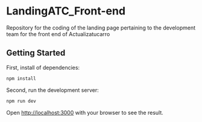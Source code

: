 # LandingATC_Front-end
Repository for the coding of the landing page pertaining to the development team for the front end of Actualizatucarro

## Getting Started

First, install of dependencies:

```bash
npm install
```

Second, run the development server:

```bash
npm run dev
```

Open [http://localhost:3000](http://localhost:3000) with your browser to see the result.